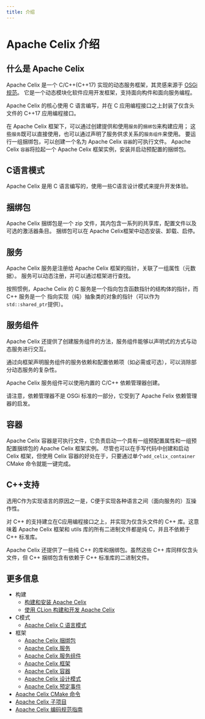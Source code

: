 ```yaml
---
title: 介绍
---
```


<!--
Licensed to the Apache Software Foundation (ASF) under one or more
contributor license agreements.  See the NOTICE file distributed with
this work for additional information regarding copyright ownership.
The ASF licenses this file to You under the Apache License, Version 2.0
(the "License"); you may not use this file except in compliance with
the License.  You may obtain a copy of the License at
   
    http://www.apache.org/licenses/LICENSE-2.0

Unless required by applicable law or agreed to in writing, software
distributed under the License is distributed on an "AS IS" BASIS,
WITHOUT WARRANTIES OR CONDITIONS OF ANY KIND, either express or implied.
See the License for the specific language governing permissions and
limitations under the License.
-->

# Apache Celix 介绍

## 什么是 Apache Celix
Apache Celix 是一个 C/C++(C++17) 实现的动态服务框架，其灵感来源于 [OSGi 规范](https://www.osgi.org/developer/specifications)。
它是一个动态模块化软件应用开发框架，支持面向构件和面向服务编程。

Apache Celix 的核心使用 C 语言编写，并在 C 应用编程接口之上封装了仅含头文件的 C++17 应用编程接口。

在 Apache Celix 框架下，可以通过创建提供和使用`服务`的`捆绑包`来构建应用；
这些`服务`既可以直接使用，也可以通过声明了服务供求关系的`服务组件`来使用。
要运行一组捆绑包，可以创建一个名为 Apache Celix `容器`的可执行文件。
Apache Celix `容器`将拉起一个 Apache Celix 框架实例，安装并启动预配置的捆绑包。

## C语言模式
Apache Celix 是用 C 语言编写的，使用一些C语言设计模式来提升开发体验。

## 捆绑包
Apache Celix 捆绑包是一个 zip 文件，其内包含一系列的共享库，配置文件以及可选的激活器条目。
捆绑包可以在 Apache Celix框架中动态安装、卸载、启停。

## 服务
Apache Celix 服务是注册给 Apache Celix 框架的指针，关联了一组属性（元数据）。
服务可以动态注册，并可以通过框架进行查找。

按照惯例，Apache Celix 的 C 服务是一个指向包含函数指针的结构体的指针，而 C++ 服务是一个
指向实现（纯）抽象类的对象的指针（可以作为`std::shared_ptr`提供）。

## 服务组件
Apache Celix 还提供了创建服务组件的方法，服务组件能够以声明式的方式与动态服务进行交互。

通过向框架声明服务组件的服务依赖和配置依赖项（如必需或可选），可以消除部分动态服务的复杂性。

Apache Celix 服务组件可以使用内置的 C/C++ 依赖管理器创建。

请注意，依赖管理器不是 OSGi 标准的一部分，它受到了 Apache Felix 依赖管理器的启发。

## 容器
Apache Celix 容器是可执行文件，它负责启动一个具有一组预配置属性和一组预配置捆绑包的 Apache Celix 框架实例。
尽管也可以在手写代码中创建和启动 Celix 框架，但使用 Celix 容器的好处在于，只要通过单个`add_celix_container` CMake 命令就能一键完成。

## C++支持

选用C作为实现语言的原因之一是，C便于实现各种语言之间（面向服务的）互操作性。

对 C++ 的支持建立在C应用编程接口之上，并实现为仅含头文件的 C++ 库。这意味着 Apache Celix 框架和 utils 库的所有二进制文件都是纯 C，并且不依赖于 C++ 标准库。

Apache Celix 还提供了一些纯 C++ 的库和捆绑包。虽然这些 C++ 库同样仅含头文件，但 C++ 捆绑包含有依赖于 C++ 标准库的二进制文件。

## 更多信息

* 构建
  * [构建和安装 Apache Celix](building/README_CN.md)
  * [使用 CLion 构建和开发 Apache Celix](building/dev_celix_with_clion_CN.md)
* C模式
  * [Apache Celix C 语言模式](c_patterns.md)
* 框架
  * [Apache Celix 捆绑包](bundles.md)
  * [Apache Celix 服务](services.md)
  * [Apache Celix 服务组件](components.md)
  * [Apache Celix 框架](framework.md)
  * [Apache Celix 容器](containers.md)
  * [Apache Celix 设计模式](patterns.md)
  * [Apache Celix 预定事件](scheduled_events.md)
* [Apache Celix CMake 命令](cmake_commands)
* [Apache Celix 子项目](subprojects.md)
* [Apache Celix 编码规范指南](development/README.md)
